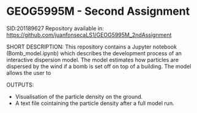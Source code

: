 # GEOG5995M - Second Assignment
SID:201189627
Repository available in: https://github.com/juanfonsecaLS1/GEOG5995M_2ndAssignment


SHORT DESCRIPTION:
This repository contains a Jupyter notebook (Bomb_model.ipynb) which describes the development process of an interactive dispersion model. The model estimates how particles are dispersed by the wind if a bomb is set off on top of a building. The model allows the user to 




OUTPUTS:
- Visualisation of the particle density on the ground.
- A text file cointaining the particle density after a full model run.


